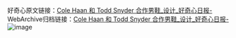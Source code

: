 好奇心原文链接：[Cole Haan 和 Todd Snyder 合作男鞋_设计_好奇心日报-](https://www.qdaily.com/articles/7229.html)
WebArchive归档链接：[Cole Haan 和 Todd Snyder 合作男鞋_设计_好奇心日报-](http://web.archive.org/web/20190623172118/https://www.qdaily.com/articles/7229.html)
![image](http://ww3.sinaimg.cn/large/007d5XDply1g3x0bsgz9aj30u02wkwqa)